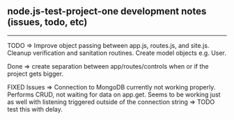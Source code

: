 ## node.js-test-project-one development notes (issues, todo, etc)

---

TODO => Improve object passing between app.js, routes.js, and site.js. Cleanup verification and sanitation routines. Create model objects e.g. User.

Done => create separation between app/routes/controls when or if the project gets bigger.

FIXED Issues => Connection to MongoDB currently not working properly. Performs CRUD, not waiting for data on app.get.
Seems to be working just as well with listening triggered outside of the connection string => TODO test this with delay.
